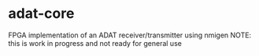 # adat-core
FPGA implementation of an ADAT receiver/transmitter using nmigen
NOTE: this is work in progress and not ready for general use

